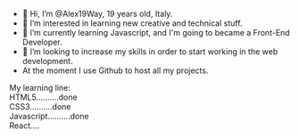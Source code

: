 - 👋 Hi, I’m @Alex19Way, 19 years old, Italy.
- 👀 I’m interested in learning new creative and technical stuff.
- 🌱 I’m currently learning Javascript, and I'm going to became a Front-End Developer.
- 💞️ I’m looking to increase my skills in order to start working in the web development.
- At the moment I use Github to host all my projects.


My learning line:<br>
HTML5..........done<br>
CSS3..........done<br>
Javascript..........done<br>
React....<br>
<!---
Alex19Way/Alex19Way is a ✨ special ✨ repository because its `README.md` (this file) appears on your GitHub profile.
You can click the Preview link to take a look at your changes.
--->
